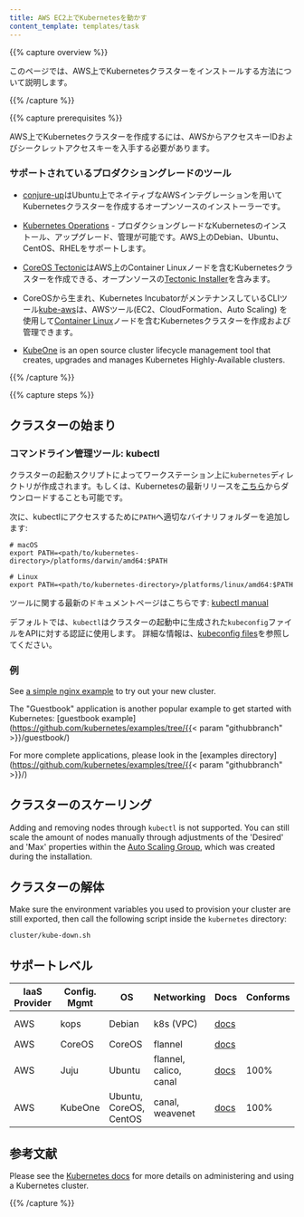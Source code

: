 ```yaml
---
title: AWS EC2上でKubernetesを動かす
content_template: templates/task
---
```


{{% capture overview %}}

このページでは、AWS上でKubernetesクラスターをインストールする方法について説明します。

{{% /capture %}}

{{% capture prerequisites %}}

AWS上でKubernetesクラスターを作成するには、AWSからアクセスキーIDおよびシークレットアクセスキーを入手する必要があります。

### サポートされているプロダクショングレードのツール

* [conjure-up](/docs/getting-started-guides/ubuntu/)はUbuntu上でネイティブなAWSインテグレーションを用いてKubernetesクラスターを作成するオープンソースのインストーラーです。

* [Kubernetes Operations](https://github.com/kubernetes/kops) - プロダクショングレードなKubernetesのインストール、アップグレード、管理が可能です。AWS上のDebian、Ubuntu、CentOS、RHELをサポートします。

* [CoreOS Tectonic](https://coreos.com/tectonic/)はAWS上のContainer Linuxノードを含むKubernetesクラスターを作成できる、オープンソースの[Tectonic Installer](https://github.com/coreos/tectonic-installer)を含みます。

* CoreOSから生まれ、Kubernetes IncubatorがメンテナンスしているCLIツール[kube-aws](https://github.com/kubernetes-incubator/kube-aws)は、AWSツール(EC2、CloudFormation、Auto Scaling) を使用して[Container Linux](https://coreos.com/why/)ノードを含むKubernetesクラスターを作成および管理できます。

* [KubeOne](https://github.com/kubermatic/kubeone) is an open source cluster lifecycle management tool that creates, upgrades and manages Kubernetes Highly-Available clusters.

{{% /capture %}}

{{% capture steps %}}

## クラスターの始まり

### コマンドライン管理ツール: kubectl

クラスターの起動スクリプトによってワークステーション上に`kubernetes`ディレクトリが作成されます。もしくは、Kubernetesの最新リリースを[こちら](https://github.com/kubernetes/kubernetes/releases)からダウンロードすることも可能です。

次に、kubectlにアクセスするために`PATH`へ適切なバイナリフォルダーを追加します:

```shell
# macOS
export PATH=<path/to/kubernetes-directory>/platforms/darwin/amd64:$PATH

# Linux
export PATH=<path/to/kubernetes-directory>/platforms/linux/amd64:$PATH
```

ツールに関する最新のドキュメントページはこちらです: [kubectl manual](/docs/user-guide/kubectl/)

デフォルトでは、`kubectl`はクラスターの起動中に生成された`kubeconfig`ファイルをAPIに対する認証に使用します。
詳細な情報は、[kubeconfig files](/docs/tasks/access-application-cluster/configure-access-multiple-clusters/)を参照してください。

### 例

See [a simple nginx example](/docs/tasks/run-application/run-stateless-application-deployment/) to try out your new cluster.

The "Guestbook" application is another popular example to get started with Kubernetes: [guestbook example](https://github.com/kubernetes/examples/tree/{{< param "githubbranch" >}}/guestbook/)

For more complete applications, please look in the [examples directory](https://github.com/kubernetes/examples/tree/{{< param "githubbranch" >}}/)

## クラスターのスケーリング

Adding and removing nodes through `kubectl` is not supported. You can still scale the amount of nodes manually through adjustments of the 'Desired' and 'Max' properties within the [Auto Scaling Group](http://docs.aws.amazon.com/autoscaling/latest/userguide/as-manual-scaling.html), which was created during the installation.

## クラスターの解体

Make sure the environment variables you used to provision your cluster are still exported, then call the following script inside the
`kubernetes` directory:

```shell
cluster/kube-down.sh
```

## サポートレベル


IaaS Provider        | Config. Mgmt | OS            | Networking  | Docs                                          | Conforms | Support Level
-------------------- | ------------ | ------------- | ----------  | --------------------------------------------- | ---------| ----------------------------
AWS                  | kops         | Debian        | k8s (VPC)   | [docs](https://github.com/kubernetes/kops)    |          | Community ([@justinsb](https://github.com/justinsb))
AWS                  | CoreOS       | CoreOS        | flannel     | [docs](/docs/getting-started-guides/aws)      |          | Community
AWS                  | Juju         | Ubuntu        | flannel, calico, canal     | [docs](/docs/getting-started-guides/ubuntu)      | 100%     | Commercial, Community
AWS                  | KubeOne         | Ubuntu, CoreOS, CentOS   | canal, weavenet     | [docs](https://github.com/kubermatic/kubeone)      | 100%    | Commercial, Community

## 参考文献

Please see the [Kubernetes docs](/ja/docs/) for more details on administering
and using a Kubernetes cluster.

{{% /capture %}}
